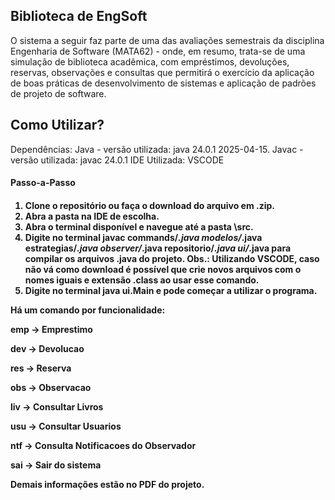 ## Biblioteca de EngSoft

O sistema a seguir faz parte de uma das avaliações semestrais da disciplina Engenharia de Software (MATA62) - onde, em resumo, trata-se de uma simulação de biblioteca acadêmica, com empréstimos, devoluções, reservas, observações e consultas que permitirá o exercício da aplicação de boas práticas de desenvolvimento de sistemas e aplicação de padrões de projeto de software.

## Como Utilizar?

Dependências: 
Java - versão utilizada: java 24.0.1 2025-04-15.
Javac - versão utilizada: javac 24.0.1
IDE Utilizada: VSCODE

<h4>Passo-a-Passo<h4>

1. Clone o repositório ou faça o download do arquivo em .zip.
2. Abra a pasta na IDE de escolha.
3. Abra o terminal disponível e navegue até a pasta \src.
4. Digite no terminal javac commands/*.java modelos/*.java estrategias/*.java observer/*.java repositorio/*.java ui/*.java para compilar os arquivos .java do projeto. Obs.: Utilizando VSCODE, caso não vá como download é possível que crie novos arquivos com o nomes iguais e extensão .class ao usar esse comando.
5. Digite no terminal java ui.Main e pode começar a utilizar o programa.


Há um comando por funcionalidade:


emp → Emprestimo


dev → Devolucao


res → Reserva 


obs → Observacao


liv → Consultar Livros


usu → Consultar Usuarios


ntf → Consulta Notificacoes do Observador


sai → Sair do sistema

Demais informações estão no PDF do projeto.






